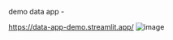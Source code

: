 demo data app - 

https://data-app-demo.streamlit.app/
![image](https://github.com/user-attachments/assets/1bd761b4-3ea6-40fe-97cf-0a6c25e0f5ac)


